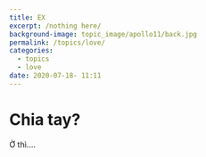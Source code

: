 ```yaml
---
title: EX
excerpt: /nothing here/
background-image: topic_image/apollo11/back.jpg
permalink: /topics/love/
categories:
  - topics
  - love
date: 2020-07-18- 11:11
---
```



# Chia tay?

Ờ thì....

